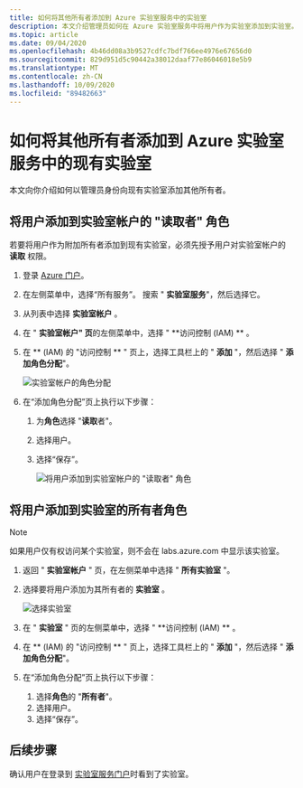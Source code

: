 ```yaml
---
title: 如何将其他所有者添加到 Azure 实验室服务中的实验室
description: 本文介绍管理员如何在 Azure 实验室服务中将用户作为实验室添加到实验室。
ms.topic: article
ms.date: 09/04/2020
ms.openlocfilehash: 4b46dd08a3b9527cdfc7bdf766ee4976e67656d0
ms.sourcegitcommit: 829d951d5c90442a38012daaf77e86046018e5b9
ms.translationtype: MT
ms.contentlocale: zh-CN
ms.lasthandoff: 10/09/2020
ms.locfileid: "89482663"
---
```

# <a name="how-to-add-additional-owners-to-an-existing-lab-in-azure-lab-services"></a>如何将其他所有者添加到 Azure 实验室服务中的现有实验室
本文向你介绍如何以管理员身份向现有实验室添加其他所有者。

## <a name="add-user-to-the-reader-role-for-the-lab-account"></a>将用户添加到实验室帐户的 "读取者" 角色
若要将用户作为附加所有者添加到现有实验室，必须先授予用户对实验室帐户的 **读取** 权限。

1. 登录 [Azure 门户](https://portal.azure.com)。
2. 在左侧菜单中，选择“所有服务”。 搜索 " **实验室服务**"，然后选择它。
3. 从列表中选择 **实验室帐户** 。 
2. 在 " **实验室帐户" 页**的左侧菜单中，选择 " **访问控制 (IAM) ** 。 
2. 在 ** (IAM) 的 "访问控制 ** " 页上，选择工具栏上的 " **添加** "，然后选择 " **添加角色分配**"。

    ![实验室帐户的角色分配 ](./media/how-to-add-user-lab-owner/lab-account-access-control-page.png)
3. 在“添加角色分配”页上执行以下步骤： 
    1. 为**角色**选择 "**读取**者"。 
    2. 选择用户。 
    3. 选择“保存”。 

        ![将用户添加到实验室帐户的 "读取者" 角色 ](./media/how-to-add-user-lab-owner/reader-lab-account.png)

## <a name="add-user-to-the-owner-role-for-the-lab"></a>将用户添加到实验室的所有者角色

> [!NOTE]
> 如果用户仅有权访问某个实验室，则不会在 labs.azure.com 中显示该实验室。

1. 返回 " **实验室帐户** " 页，在左侧菜单中选择 " **所有实验室** "。
2. 选择要将用户添加为其所有者的 **实验室** 。 
    
    ![选择实验室 ](./media/how-to-add-user-lab-owner/select-lab.png)    
3. 在 " **实验室** " 页的左侧菜单中，选择 " **访问控制 (IAM) ** 。
4. 在 ** (IAM) 的 "访问控制 ** " 页上，选择工具栏上的 " **添加** "，然后选择 " **添加角色分配**"。
5. 在“添加角色分配”页上执行以下步骤： 
    1. 选择**角色**的 "**所有者**"。 
    2. 选择用户。 
    3. 选择“保存”。 

## <a name="next-steps"></a>后续步骤
确认用户在登录到 [实验室服务门户](https://labs.azure.com)时看到了实验室。
